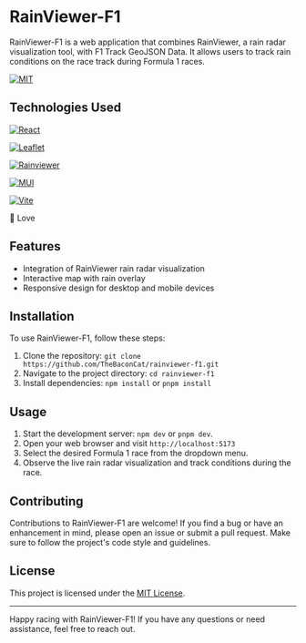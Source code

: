 # RainViewer-F1

RainViewer-F1 is a web application that combines RainViewer, a rain radar visualization tool, with F1 Track GeoJSON Data. It allows users to track rain conditions on the race track during Formula 1 races.

[![MIT](https://img.shields.io/github/license/TheBaconCat/rainviewer-f1?color=blue&style=for-the-badge)](LICENSE)
## Technologies Used

[![React](https://img.shields.io/badge/React-20232A?style=for-the-badge&logo=react&logoColor=61DAFB)](https://react.dev/)

[![Leaflet](https://img.shields.io/badge/leaflet-20232A?style=for-the-badge&logo=leaflet&logoColor=b5e160)](https://leafletjs.com/)

[![Rainviewer](https://img.shields.io/badge/RainViewer-20232A?style=for-the-badge&logo=rainmeter&logoColor=6a97ed)](https://www.rainviewer.com/api.html)

[![MUI](https://img.shields.io/badge/MUI-20232A?style=for-the-badge&logo=mui&logoColor=007FFF)](https://mui.com/)

[![Vite](https://img.shields.io/badge/Vite-20232A?style=for-the-badge&logo=vite&logoColor=646CFF)](https://vitejs.dev/)

💚 Love
## Features

- Integration of RainViewer rain radar visualization
- Interactive map with rain overlay
- Responsive design for desktop and mobile devices
## Installation

To use RainViewer-F1, follow these steps:

1. Clone the repository: `git clone https://github.com/TheBaconCat/rainviewer-f1.git`
2. Navigate to the project directory: `cd rainviewer-f1`
3. Install dependencies: `npm install` or `pnpm install`

## Usage

1. Start the development server: `npm dev` or `pnpm dev`.
2. Open your web browser and visit `http://localhost:5173`
3. Select the desired Formula 1 race from the dropdown menu.
4. Observe the live rain radar visualization and track conditions during the race.



## Contributing

Contributions to RainViewer-F1 are welcome! If you find a bug or have an enhancement in mind, please open an issue or submit a pull request. Make sure to follow the project's code style and guidelines.

## License

This project is licensed under the [MIT License](LICENSE).

---

Happy racing with RainViewer-F1! If you have any questions or need assistance, feel free to reach out.
